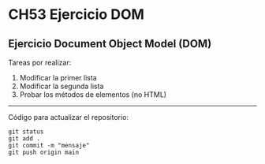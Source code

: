 # CH53 Ejercicio DOM
## Ejercicio Document Object Model (DOM)

Tareas por realizar:

1. Modificar la primer lista
2. Modificar la segunda lista
3. Probar los métodos de elementos (no HTML)

---

Código para actualizar el repositorio:
```
git status 
git add .
git commit -m "mensaje"
git push origin main
```

